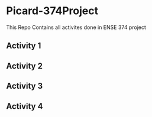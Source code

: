 # Picard-374Project
This Repo Contains all activites done in ENSE 374 project
## Activity 1

## Activity 2

## Activity 3

## Activity 4

